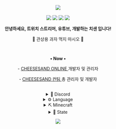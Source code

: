 <div align="center">
  <a href="#"><img src="https://capsule-render.vercel.app/api?type=waving&height=200&text=•%20CHEESESAND%20치즈샌드%20•&fontSize=50&fontAlignY=40&fontColor=e9e9e9&color=0:EFA979FF,100:EDB950FF"></a>
  <br>

  <a href="mailto:choijoung1479@gmail.com?subject=[GitHub] "><img src="https://img.shields.io/badge/Email-choijoung1479%40gmail.com-EA4335?&logo=gmail&style=for-the-badge&logoColor=fcfcfc"></a>
  <a href="mailto:cheesesand"><img src="https://dcbadge.vercel.app/api/shield/541524642662318080?theme=default-inverted"></a>
  <a href="https://twitch.tv/cheesesand_"><img src="https://img.shields.io/twitch/status/cheesesand_?color=%238142f5&logo=twitch&style=for-the-badge&logoColor=fcfcfc"></a>
  <a href="https://youtube.com/@CheeseSand"><img src="https://img.shields.io/youtube/channel/subscribers/UCmfTIaIkh-W_zmQElX-RYMQ?color=red&label=youtube&logo=youtube&style=for-the-badge&logoColor=fcfcfc"></a>
  <br>

  <p><strong>안녕하세요, 트위치 스트리머, 유튜브, 개발하는 치샌 입니다!</strong></p>
  <p>🧀 관상용 과자 먹지 마시오 🧀</p>
  <br>

  <p>
    <p><strong>• Now •</strong></p>
    <p>- <a href="https://cheesesand.kr"> CHEESESAND ONLINE </a> 개발자 및 관리자</p>
    <p>- <a href="https://github.com/CheeseSandTeam"> CHEESESAND 컨팀 </a> 총 관리자 및 개발자</p>
  </p>
  <br>

  <details><summary>💬 Discord</summary><br>
    <a href="https://discord.gg/U6squ2hbyp"><img src="res/치즈샌드_디스코드.png" width="48px"></a>
    <a href="https://discord.com/df7xkSqyDP"><img src="res/CHEESESAND_ONLINE.png" width="48px"></a>
  </details>

  <details><summary>⚙️ Language</summary><br>
    <a href="mailto:C"><img src="https://img.shields.io/badge/C-A8B9CC?style=for-the-badge&logo=C&logoColor=fcfcfc"></a>
    <a href="mailto:Python"><img src="https://img.shields.io/badge/Python-3776AB?style=for-the-badge&logo=Python&logoColor=fcfcfc"></a>
    <a href="mailto:Java"><img src="https://img.shields.io/badge/JAVA-f56042?&logo=oracle&style=for-the-badge&logoColor=fcfcfc"></a>
    <a href="mailto:Kotlin"><img src="https://img.shields.io/badge/Kotlin-7F52FF?style=for-the-badge&logo=Kotlin&logoColor=fcfcfc"></a>
  </details>

  <details><summary>⛏️ Minecraft</summary><br>
    <p>test 1</p>
    <p>test 2</p>
    <p>test 3</p>
  </details>

  <details><summary>📑 State</summary><br>
    <a href="#"><img src="https://github-readme-stats-psi-topaz.vercel.app/api?username=CheeseSand&count_private=true&show_icons=true&bg_color=DEG,EFA979FF,EDB950FF&text_color=d6d6d6&title_color=f0f0f0&icon_color=f0f0f0&locale=en&line_height=27&hide_border=true&border_radius=0"></a>
    <a href="#"><img src="https://github-readme-stats-psi-topaz.vercel.app/api/top-langs/?username=CheeseSand&langs_count=3&count_private=false&show_icons=true&bg_color=DEG,EFA979FF,EDB950FF&text_color=d6d6d6&title_color=f0f0f0&icon_color=f0f0f0&locale=en&hide_border=true&border_radius=0"></a>
  </details>

  <a href="#"><img src="https://capsule-render.vercel.app/api?type=waving&height=200&fontSize=50&fontAlignY=40&fontColor=e9e9e9&color=100:EFA979FF,0:EDB950FF&section=footer"></a>
</div>
